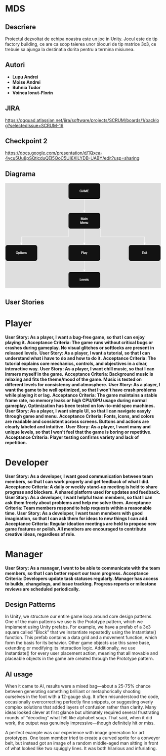 # MDS

## Descriere
Proiectul dezvoltat de echipa noastra este un joc in Unity. Jocul este de tip factory building, ce are ca scop taierea unor blocuri de tip matrice 3x3, ce trebuie sa ajunga la destinatia dorita pentru a termina misiunea.

## Autori
- **Lupu Andrei**
- **Moise Andrei**
- **Buhnia Tudor**
- **Voinea Ionut-Florin**

## JIRA
https://ogquad.atlassian.net/jira/software/projects/SCRUM/boards/1/backlog?selectedIssue=SCRUM-16

## Checkpoint 2
https://docs.google.com/presentation/d/1Qxca-4ycu5Uu8pSQticduQEl5QoC5UI6XlLYDB-UABY/edit?usp=sharing

## Diagrama
![Screenshot](MDS.drawio.png)

## User Stories
# Player
**User Story: As a player, I want a bug-free game, so that I can enjoy playing it.**
**Acceptance Criteria: The game runs without critical bugs or crashes during gameplay. No visual glitches or softlocks are present in released levels.**
**User Story: As a player, I want a tutorial, so that I can understand what i have to do and how to do it.**
**Acceptance Criteria: The tutorial explains core mechanics, controls, and objectives in a clear, interactive way.**
**User Story: As a player, I want chill music, so that I can immers myself in the game.**
**Acceptance Criteria: Background music is relaxing and fits the theme/mood of the game. Music is tested on different levels for consistency and atmosphere.**
**User Story: As a player, I want the game to be well optimized, so that I won't have crash problems while playing it or lag.**
**Acceptance Criteria: The game maintains a stable frame rate, no memory leaks or high CPU/GPU usage during normal gameplay. Optimization has been tested on low-to-mid spec machines.**
**User Story: As a player, I want simple UI, so that I can navigate easyly through game and menu.**
**Acceptance Criteria: Fonts, icons, and colors are readable and consistent across screens. Buttons and actions are clearly labeled and intuitive.**
**User Story: As a player, I want many and unique levels, so that I won't feel that the game is boring or repetitive.**
**Acceptance Criteria: Player testing confirms variety and lack of repetition.**
# Developer
**User Story: As a developer, I want good communication between team members, so that I can work properly and get feedback of what I did.**
**Acceptance Criteria: A daily or weekly stand-up meeting is held to share progress and blockers. A shared platform used for updates and feedback.**
**User Story: As a developer, I want helpful team members, so that I can ask them freely about problems and help me solve them.**
**Acceptance Criteria: Team members respond to help requests within a reasonable time.**
**User Story: As a developer, I want team members with good imagination, so that I can ask them for ideas to new things I can add.**
**Acceptance Criteria: Regular ideation meetings are held to propose new game features or polish. All members are encouraged to contribute creative ideas, regardless of role.**
# Manager
**User Story: As a manager, I want to be able to communicate with the team members, so that I can better report our team progress.**
**Acceptance Criteria: Developers update task statuses regularly. Manager has access to builds, changelogs, and issue tracking. Progress reports or milestone reviews are scheduled periodically.**

## Design Patterns

In Unity, we structure our entire game loop around core design patterns. One of the main patterns we use is the Prototype pattern, which we implement using Unity prefabs. For example, we have a prefab of a 3x3 square called "Block" that we instantiate repeatedly using the Instantiate() function. This prefab contains a data grid and a movement function, which form the basis for its behavior. Other game objects use this same base, extending or modifying its interaction logic. Additionally, we use Instantiate() for every user placement action, meaning that all movable and placeable objects in the game are created through the Prototype pattern.

## AI usage

When it came to AI, results were a mixed bag—about a 25-75% chance between generating something brilliant or metaphorically shooting ourselves in the foot with a 12-gauge slug. It often misunderstood the code, occasionally overcorrecting perfectly fine snippets, or suggesting overly complex solutions that added layers of confusion rather than clarity. Many ideas looked clever at first glance but ultimately required several frustrating rounds of “decoding” what felt like alphabet soup. That said, when it did work, the output was genuinely impressive—though definitely hit or miss.

A perfect example was our experience with image generation for art prototypes. One team member tried to create a curved sprite for a conveyor belt, but instead got an image of a random middle-aged man sitting in front of what looked like two squiggly lines. It was both hilarious and infuriating.
